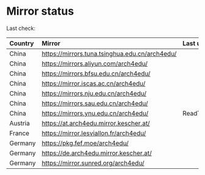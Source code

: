 <script src="./time.js"></script>
# Mirror status
Last check: <script type="text/javascript">localize(1697469466.1583765);</script>

|Country|Mirror|Last update|
|:------|:-----|:----------|
|China|https://mirrors.tuna.tsinghua.edu.cn/arch4edu/|<script type="text/javascript">localize(1697437969);</script>|
|China|https://mirrors.aliyun.com/arch4edu/|<script type="text/javascript">localize(1697437969);</script>|
|China|https://mirrors.bfsu.edu.cn/arch4edu/|<script type="text/javascript">localize(1697437969);</script>|
|China|https://mirror.iscas.ac.cn/arch4edu/|<script type="text/javascript">localize(1697437969);</script>|
|China|https://mirrors.nju.edu.cn/arch4edu/|<script type="text/javascript">localize(1697394517);</script>|
|China|https://mirrors.sau.edu.cn/arch4edu/|<script type="text/javascript">localize(1697437969);</script>|
|China|https://mirrors.ynu.edu.cn/arch4edu/|ReadTimeout|
|Austria|https://at.arch4edu.mirror.kescher.at/|<script type="text/javascript">localize(1697437969);</script>|
|France|https://mirror.lesviallon.fr/arch4edu/|<script type="text/javascript">localize(1697437969);</script>|
|Germany|https://pkg.fef.moe/arch4edu/|<script type="text/javascript">localize(1697437969);</script>|
|Germany|https://de.arch4edu.mirror.kescher.at/|<script type="text/javascript">localize(1697437969);</script>|
|Germany|https://mirror.sunred.org/arch4edu/|<script type="text/javascript">localize(1697437969);</script>|

<script src="./tablefilter/tablefilter.js"></script>
<script src="./table.js"></script>